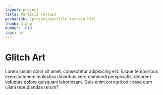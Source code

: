 ```yaml
---
layout: project
title: Particle Terrain
permalink: /project/particle-terrain.html
thumb: 3.png
number: '010'
tags: art
---
```


# Glitch Art

Lorem ipsum dolor sit amet, consectetur adipisicing elit. Eaque temporibus exercitationem molestias doloribus vero commodi perspiciatis, dolorem voluptas dolore quisquam laboriosam. Quis enim corrupti odit esse eum ullam repudiandae rerum?